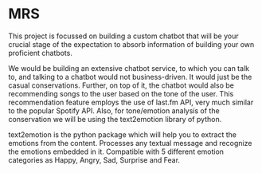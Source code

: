 # MRS
This project is focussed on building a custom chatbot that will be your crucial stage of the expectation to absorb information of building your own proficient chatbots.

We would be building an extensive chatbot service, to which you can talk to, and talking to a chatbot would not business-driven. It would just be the casual conservations. Further, on top of it, the chatbot would also be recommending songs to the user based on the tone of the user. This recommendation feature employs the use of last.fm API, very much similar to the popular Spotify API. Also, for tone/emotion analysis of the conservation we will be using the text2emotion library of python.

text2emotion is the python package which will help you to extract the emotions from the content. Processes any textual message and recognize the emotions embedded in it. Compatible with 5 different emotion categories as Happy, Angry, Sad, Surprise and Fear.
